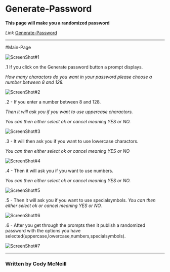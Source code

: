 # Generate-Password

**This page will make you a randomized password**

*Link* [Generate-Password](https://cody1967.github.io/password-generator/"Generate-Password")

---

#Main-Page 

![ScreenShot#1](../assets/images/screenshot#1.png)

.1 If you click on the Generate password button a prompt displays. 

  *How many charactors do you want in your password please choose a number between 8 and 128.*


![ScreenShot#2]()

.2 - If you enter a number between 8 and 128.

*Then it will ask you if you want to use uppercase charactors.*

*You can then either select ok or cancel meaning YES or NO.*

![ScreenShot#3]()

.3 - It will then ask you if you want to use lowercase charactors.

*You can then either select ok or cancel meaning YES or NO*

![ScreenShot#4]()

.4 - Then it will ask you if you want to use numbers.

*You can then either select ok or cancel meaning YES or NO.*


![ScreenShot#5]()

.5 - Then it will ask you if you want to use specialsymbols.
*You can then either select ok or cancel meaning YES or NO.*


![ScreenShot#6]()

.6 - After you get through the prompts then it publish a randomized password with the options you have selected(uppercase,lowercase,numbers,specialsymbols).


![ScreenShot#7]()










---


### Written by Cody McNeill